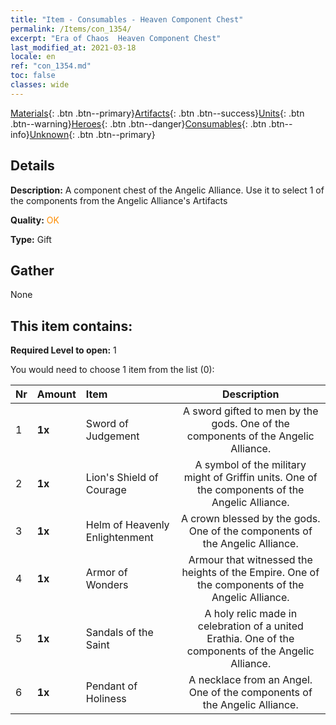 ```yaml
---
title: "Item - Consumables - Heaven Component Chest"
permalink: /Items/con_1354/
excerpt: "Era of Chaos  Heaven Component Chest"
last_modified_at: 2021-03-18
locale: en
ref: "con_1354.md"
toc: false
classes: wide
---
```

 [Materials](/Items/){: .btn .btn--primary}[Artifacts](/Items/Artifacts/){: .btn .btn--success}[Units](/Items/Units/){: .btn .btn--warning}[Heroes](/Items/Heroes/){: .btn .btn--danger}[Consumables](/Items/Consumables/){: .btn .btn--info}[Unknown](/Items/Unknown/){: .btn .btn--primary}

## Details
 **Description:** A component chest of the Angelic Alliance. Use it to select 1 of the components from the Angelic Alliance's Artifacts

 **Quality:** <span style="color: #FF8C00">OK</span>

 **Type:** Gift

## Gather

  None

## This item contains:

 **Required Level to open:** 1

 You would need to choose 1 item from the list (0):

  | Nr | Amount |     Item    | Description |
  |:---|:-------|:------------|:-----------:|
  | 1 |  **1x** | Sword of Judgement | A sword gifted to men by the gods. One of the components of the Angelic Alliance.  | 
  | 2 |  **1x** | Lion's Shield of Courage | A symbol of the military might of Griffin units. One of the components of the Angelic Alliance.  | 
  | 3 |  **1x** | Helm of Heavenly Enlightenment | A crown blessed by the gods. One of the components of the Angelic Alliance.  | 
  | 4 |  **1x** | Armor of Wonders | Armour that witnessed the heights of the Empire. One of the components of the Angelic Alliance.  | 
  | 5 |  **1x** | Sandals of the Saint | A holy relic made in celebration of a united Erathia. One of the components of the Angelic Alliance.  | 
  | 6 |  **1x** | Pendant of Holiness | A necklace from an Angel. One of the components of the Angelic Alliance.  | 
